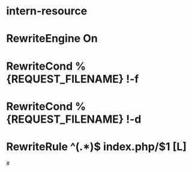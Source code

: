 # intern-resource


# <IfModule mod_rewrite.c>
 # 	RewriteEngine On
#	RewriteCond %{REQUEST_FILENAME} !-f
#	RewriteCond %{REQUEST_FILENAME} !-d
#	RewriteRule ^(.*)$ index.php/$1 [L]
#</IfModule>
